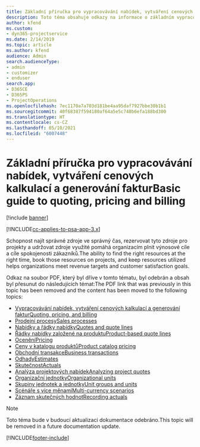 ```yaml
---
title: Základní příručka pro vypracovávání nabídek, vytváření cenových kalkulací a generování faktur
description: Toto téma obsahuje odkazy na informace o základním vypracovávání nabídek, vytváření cenových kalkulací a generování faktur v Project Service Automation.
author: kfend
ms.custom:
- dyn365-projectservice
ms.date: 2/14/2019
ms.topic: article
ms.author: kfend
audience: Admin
search.audienceType:
- admin
- customizer
- enduser
search.app:
- D365CE
- D365PS
- ProjectOperations
ms.openlocfilehash: 7ec1170a7a703d181be4aa95daf7927bbe30b1b1
ms.sourcegitcommit: 40f68387f594180af64a5e5c748b6efa188bd300
ms.translationtype: HT
ms.contentlocale: cs-CZ
ms.lasthandoff: 05/10/2021
ms.locfileid: "6007448"
---
```

# <a name="basic-guide-to-quoting-pricing-and-billing"></a><span data-ttu-id="8acb2-103">Základní příručka pro vypracovávání nabídek, vytváření cenových kalkulací a generování faktur</span><span class="sxs-lookup"><span data-stu-id="8acb2-103">Basic guide to quoting, pricing and billing</span></span>

[!include [banner](../../includes/psa-now-project-operations.md)]

[!INCLUDE[cc-applies-to-psa-app-3.x](../../includes/cc-applies-to-psa-app-3x.md)]

<span data-ttu-id="8acb2-104">Schopnost najít správné zdroje ve správný čas, rezervovat tyto zdroje pro projekty a udržovat zdroje využité pomáhá organizacím plnit výnosové cíle a cíle spokojenosti zákazníků.</span><span class="sxs-lookup"><span data-stu-id="8acb2-104">The ability to find the right resources at the right time, book those resources on projects, and keep resources utilized helps organizations meet revenue targets and customer satisfaction goals.</span></span> 

<span data-ttu-id="8acb2-105">Odkaz na soubor PDF, který byl dříve v tomto tématu, byl odebrán a obsah byl přesunut do následujících témat:</span><span class="sxs-lookup"><span data-stu-id="8acb2-105">The PDF link that was previously in this topic has been removed and the content has been moved to the following topics:</span></span>

- [<span data-ttu-id="8acb2-106">Vypracovávání nabídek, vytváření cenových kalkulací a generování faktur</span><span class="sxs-lookup"><span data-stu-id="8acb2-106">Quoting, pricing, and billing</span></span>](../quote-bill-price.md)
- [<span data-ttu-id="8acb2-107">Prodejní procesy</span><span class="sxs-lookup"><span data-stu-id="8acb2-107">Sales processes</span></span>](../basic-sales-process.md)
- [<span data-ttu-id="8acb2-108">Nabídky a řádky nabídky</span><span class="sxs-lookup"><span data-stu-id="8acb2-108">Quotes and quote lines</span></span>](../basic-quote-lines.md)
- [<span data-ttu-id="8acb2-109">Řádky nabídky založené na produktu</span><span class="sxs-lookup"><span data-stu-id="8acb2-109">Product-based quote lines</span></span>](../product-based-quote-lines.md)
- [<span data-ttu-id="8acb2-110">Ocenění</span><span class="sxs-lookup"><span data-stu-id="8acb2-110">Pricing</span></span>](../basic-pricing.md)
- [<span data-ttu-id="8acb2-111">Ceny v katalogu produktů</span><span class="sxs-lookup"><span data-stu-id="8acb2-111">Product catalog pricing</span></span>](../product-catalog-pricing.md)
- [<span data-ttu-id="8acb2-112">Obchodní transakce</span><span class="sxs-lookup"><span data-stu-id="8acb2-112">Business transactions</span></span>](../basic-business-transactions.md)
- [<span data-ttu-id="8acb2-113">Odhady</span><span class="sxs-lookup"><span data-stu-id="8acb2-113">Estimates</span></span>](../estimates.md)
- [<span data-ttu-id="8acb2-114">Skutečnost</span><span class="sxs-lookup"><span data-stu-id="8acb2-114">Actuals</span></span>](../actuals.md)
- [<span data-ttu-id="8acb2-115">Analýza projektových nabídek</span><span class="sxs-lookup"><span data-stu-id="8acb2-115">Analyzing project quotes</span></span>](../basic-analyzing-quotes.md)
- [<span data-ttu-id="8acb2-116">Organizační jednotky</span><span class="sxs-lookup"><span data-stu-id="8acb2-116">Organizational units</span></span>](../advanced-organizational.md)
- [<span data-ttu-id="8acb2-117">Skupiny jednotek a jednotky</span><span class="sxs-lookup"><span data-stu-id="8acb2-117">Unit groups and units</span></span>](../advanced-units.md)
- [<span data-ttu-id="8acb2-118">Scénáře s více měnami</span><span class="sxs-lookup"><span data-stu-id="8acb2-118">Multi-currency scenarios</span></span>](../advanced-currency.md)
- [<span data-ttu-id="8acb2-119">Záznam skutečných hodnot</span><span class="sxs-lookup"><span data-stu-id="8acb2-119">Recording actuals</span></span>](../advanced-actuals.md)

> [!NOTE]
> <span data-ttu-id="8acb2-120">Toto téma bude v budoucí aktualizaci dokumentace odebráno.</span><span class="sxs-lookup"><span data-stu-id="8acb2-120">This topic will be removed in a future documentation update.</span></span> 


[!INCLUDE[footer-include](../../includes/footer-banner.md)]